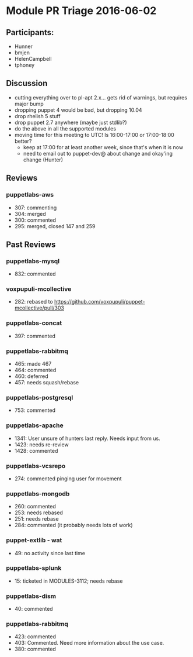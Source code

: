 # Module PR Triage 2016-06-02
## Participants:
* Hunner
* bmjen
* HelenCampbell
* tphoney

## Discussion
* cutting everything over to pl-apt 2.x… gets rid of warnings, but requires major bump
* dropping puppet 4 would be bad, but dropping 10.04
* drop rhelish 5 stuff
* drop puppet 2.7 anywhere (maybe just stdlib?)
* do the above in all the supported modules
* moving time for this meeting to UTC! Is 16:00-17:00 or 17:00-18:00 better?
  * keep at 17:00 for at least another week, since that's when it is now
  * need to email out to puppet-dev@ about change and okay'ing change (Hunter)

## Reviews
### puppetlabs-aws
* 307: commenting
* 304: merged
* 300: commented
* 295: merged, closed 147 and 259

## Past Reviews
### puppetlabs-mysql
* 832: commented

### voxpupuli-mcollective
* 282: rebased to https://github.com/voxpupuli/puppet-mcollective/pull/303

### puppetlabs-concat
* 397: commented

### puppetlabs-rabbitmq
* 465: made 467
* 464: commented
* 460: deferred
* 457: needs squash/rebase

### puppetlabs-postgresql
* 753: commented

### puppetlabs-apache
* 1341: User unsure of hunters last reply. Needs input from us.
* 1423: needs re-review
* 1428: commented

### puppetlabs-vcsrepo
* 274: commented pinging user for movement

### puppetlabs-mongodb
* 260: commented
* 253: needs rebased
* 251: needs rebase
* 284: commented (it probably needs lots of work)

### puppet-extlib - wat
* 49: no activity since last time

### puppetlabs-splunk
* 15: ticketed in MODULES-3112; needs rebase


### puppetlabs-dism
* 40: commented

### puppetlabs-rabbitmq
* 423: commented
* 403: Commented. Need more information about the use case.
* 380: commented 
